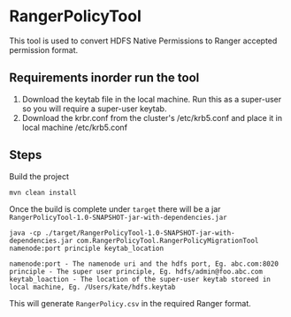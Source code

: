 # RangerPolicyTool
This tool is used to convert HDFS Native Permissions to Ranger accepted permission format.

## Requirements inorder run the tool
1. Download the keytab file in the local machine. Run this as a super-user so you will require a super-user keytab.
2. Download the krbr.conf from the cluster's /etc/krb5.conf and place it in local machine /etc/krb5.conf

## Steps
Build the project
``` 
mvn clean install 
```
Once the build is complete under `target` there will be a jar `RangerPolicyTool-1.0-SNAPSHOT-jar-with-dependencies.jar`
``` 
java -cp ./target/RangerPolicyTool-1.0-SNAPSHOT-jar-with-dependencies.jar com.RangerPolicyTool.RangerPolicyMigrationTool 
namenode:port principle keytab_location

namenode:port - The namenode uri and the hdfs port, Eg. abc.com:8020
principle - The super user principle, Eg. hdfs/admin@foo.abc.com
keytab_loaction - The location of the super-user keytab storeed in local machine, Eg. /Users/kate/hdfs.keytab
```
This will generate `RangerPolicy.csv` in the required Ranger format.
